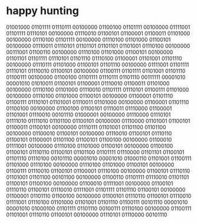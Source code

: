 # happy hunting
01001000 01101111 01110111 00100000 01100100 01101111 00100000 01111001 01101111 01110101 00100000 01110010 01100101 01100001 01100011 01101000 00100000 01110100 01101111 00100000 01110100 01101000 01100101 00100000 01110011 01110101 01101101 01101101 01101001 01110100 00100000 00111001 01100110 00100000 01110100 01101000 01100101 00100000 01101101 01101111 01110101 01101110 01110100 01100001 01101001 01101110 00100000 01110111 01101000 01100101 01101110 00100000 01111001 01101111 01110101 01110010 01100101 00100000 01100111 01101111 01101001 01101110 01100111 00100000 01100100 01101111 01110111 01101110 00111111 00001010 00001010 01010011 01100101 01100001 01110010 01100011 01101000 00100000 01110100 01101000 01110010 01101111 01110101 01100111 01101000 00100000 01110100 01101000 01100101 00100000 01100001 01101110 01100111 01110101 01101001 01110011 01101000 00100000 01100001 01101110 01100100 00100000 01100100 01100101 01110011 01110000 01100001 01101001 01110010 00101110
01000001 00100000 01110000 01110101 01111010 01111010 01101100 01100101 00100000 01110000 01101001 01100101 01100011 01100101 00100000 01110111 01101001 01101100 01101100 00100000 01100010 01100101 00100000 01110010 01100101 01110110 01100101 01100001 01101100 01100101 01100100 00100000 01100010 01111001 00100000 01110100 01101000 01100101 00100000 01100100 01100101 01110110 01100101 01101100 01101111 01110000 01101101 01100101 01101110 01110100 00101110 00001010 00001010 01000110 01101001 01100111 01101000 01110100 00100000 01110100 01101000 01100101 00100000 01100111 01110010 01100101 01100001 01110100 00100000 01100101 01110110 01101001 01101100 00101100 00100000 01100110 01101111 01110010 01101101 01100101 01100100 00100000 01100010 01111001 00100000 01100101 01110110 01100101 01110010 01111001 01101111 01101110 01100101 00100000 01100001 01101110 01100100 00100000 01100101 01110110 01100101 01110010 01111001 01110100 01101000 01101001 01101110 01100111 00101110 00001010 00001010 01000100 01101111 01101110 00100111 01110100 00100000 01100111 01101001 01110110 01100101 00100000 01110101 01110000 00101110

